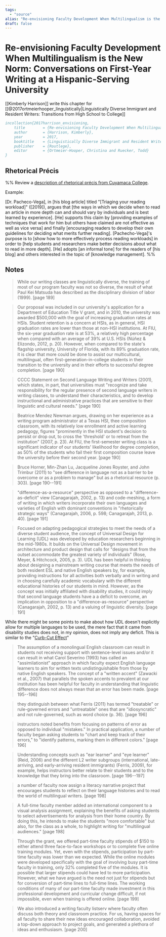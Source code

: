 ```yaml
---
tags:
  - "source"
alias: "Re-envisioning Faculty Development When Multilingualism is the New Norm: Conversations on First-Year Writing at a Hispanic-Serving University"
draft: false
---
```

# Re-envisioning Faculty Development When Multilingualism is the New Norm: Conversations on First-Year Writing at a Hispanic-Serving University
[[Kimberly Harrison]] write this chapter for [[@2017ortmeierhooper_linguistically|Linguistically Diverse Immigrant and Resident Writers: Transitions from High School to College]]

```bibtex
incollection{2017harrison_envisioning,
	title        = {Re-envisioning Faculty Development When Multilingualism is the New Norm},
	author       = {Harrison, Kimberly},
	year         = 2017,
	booktitle    = {Linguistically Diverse Immigrant and Resident Writers: Transitions from High School to College},
	publisher    = {Routlege},
	editor       = {Ortmeier-Hooper, Christina and Ruecker, Todd}
}
```

## Rhetorical Précis
%% 
Review a [description of rhetorical précis from Cuyamaca College](https://www.cuyamaca.edu/student-support/tutoring-center/files/student-resources/rhetorical-precis-description-and-examples.pdf). 

Example:

[Dr. Pacheco-Vega], in [his blog article] titled "[Triaging your reading workload]" ([2019]), argues that [the ways in which we decide when to read an article in more depth can and should vary by individuals and is best learned by experience]. [He] supports this claim by [providing examples of techniques that work for him but others have claimed are not effective as well as vice versa] and finally [encouraging readers to develop their own guidelines for deciding what merits further reading]. [Pachecho-Vega]'s purpose is to [show how to more effectively process reading workloads] in order to [help students and researchers make better decisions about what to read in more depth]. [He] adopts [an informal tone] for the readers of [his blog] and others interested in the topic of [knowledge management]. 
%%
## Notes
> While our writing classes are linguistically diverse, the training of most of our program faculty was not so diverse, the result of what Paul Kei Matsuda has described as the disciplinary division of labor (1999). [page 189]

> Our proposal was included in our university's application for a Department of Education Title V grant, and in 2010, the university was awarded $500,000 with the goal of increasing graduation rates at HSIs. Student retention is a concern at HSIs, as in general, HSI graduation rates are lower than those at non-HSI institutions. At FIU, the six-year graduation rate is at 53%, a relatively high percentage when compared with an average of 39% at U.S. HSIs (Núñez & Elizondo, 2012, p. 20). However, when compared to the state's flagship university, University of Florida, with its 89% graduation rate, it is clear that more could be done to assist our multicultural, multilingual, often first-generation-in-college students in their transition to the university and in their efforts to successful degree completion. [page 190]

> CCCC Statement on Second Language Writing and Writers (2001), which states, in part, that universities must "recognize and take responsibility for the regular presence of second language writers in writing classes, to understand their characteristics, and to develop instructional and administrative practices that are sensitive to their linguistic and cultural needs." [page 190]

> Beatrice Mendez Newman argues, drawing on her experience as a writing program administrator at a Texas HSI, thee composition classroom, with its relatively low enrollment and active learning pedagogy, figures "prominently in the HSI student's decision to persist or drop out, to cross the 'threshold' or to retreat from the institution" (2007, p. 23). At FIU, the first-semester writing class is a significant indicator of our students' likelihood for degree completion, as 50% of the students who fail their first composition course leave the university before their second year. [page 190]

> Bruce Horner, Min-Zhan Lu, Jacqueline Jones Royster, and John Trimbur (2011) to "see difference in language not as a barrier to be overcome or as a problem to manage" but as a rhetorical resource (p. 303). [page 190--191]

> "difference-as-a-resource" perspective as opposed to a "difference-as-deficit" view (Canagarajah, 2002, p. 13) and code-meshing, a form of writing in which writers incorporate their own languages and varieties of English with dominant conventions in "rhetorically strategic ways" (Canagarajah, 2006, p. 598; Canagarajah, 2013, p. 40). [page 191]

> Focused on adapting pedagogical strategies to meet the needs of a diverse student audience, the concept of Universal Design for Learning (UDL) was developed by education researchers beginning in the mid-1980s. It builds on the Universal Design movement in architecture and product design that calls for "designs that from the outset accommodate the greatest variety of individuals" (Rose, Meyer, & Hitchcock, 2005, p. 3). UDL has been helpful in thinking about designing a mainstream writing course that meets the needs of both resident ESL and native English speakers by, for example, providing instructions for all activities both verbally and in writing and in choosing carefully academic vocabulary with the different educational histories of our students in mind. However, as the concept was initially affiliated with disability studies, it could imply that second language students have a a deficit to overcome, an implication in opposition to a "difference-as-resource" perspective (Canagarajah, 2002, p. 13) and a valuing of linguistic diversity. [page 191]

While there might be some points to make about how UDL doesn't explicitly allow for multiple languages to be used, the mere fact that it came from disability studies does not, in my opinion, does not imply any deficit. This is similar to the "[Curb-Cut Effect](https://uxdesign.cc/the-curb-cut-effect-universal-design-b4e3d7da73f5)" 

> The assumption of a monolingual English classroom can result in students not receiving support with sentence-level issues and/or it can result in what Carol Severino (1993) has called an "assimilationist" approach in which faculty expect English language learners to aim for written texts undistinguishable from those by native English speakers. The concept of a "written accent" (Zawacki et al., 2007) that parallels the spoken accents to prevalent at our institution has been helpful for faculty in understanding that linguistic difference does not always mean that an error has been made. [page 195--196]

> they distinguish between what Ferris (2011) has termed "treatable" or rule-governed errors and "untreatable" ones that are "idiosyncratic" and not rule-governed, such as word choice (p. 36). [page 196]

> instructors noted benefits from focusing on patterns of error as opposed to individual "mistakes." In practical application, a number of faculty began asking students to "chart and keep track of their errors," to "identify patterns, marking them in different colors." [page 196]

> Understanding concepts such as "ear learner" and "eye learner" (Reid, 2006) and the different L2 writer subgroups (international, late-arriving, and early-arriving resident immigrants) (Ferris, 2009), for example, helps instructors better relate to their students and to the knowledge that they bring into the classroom. [page 196--197]

> a number of faculty now assign a literacy narrative project that encourages students to reflect on their language histories and to read the world of multilingual writers. [page 198]

> A full-time faculty member added an international component to a visual analysis assignment, explaining the benefits of asking students to select advertisements for analysis from their home country. By doing this, he intends to make the students "more comfortable" but also, for the class as a whole, to highlight writing for "multilingual audiences." [page 198]

> Through the grant, we offered part-time faculty stipends of $150 to either attend three face-to-face workshops or to complete five online training modules. Yet, even with the stipends, participation by part-time faculty was lower than we expected. While the online modules were developed specifically with the goal of involving busy part-time faculty in training, only 32% completed five of the modules. It is possible that larger stipends could have led to more participation. However, what we have argued is the need not just for stipends but for conversion of part-time lines to full-time lines. The working conditions of many of our part-time faculty made investment in this professional development and curricular change difficult, if not impossible, even when training is offered online. [page 199]

> We also introduced a writing faculty listserv where faculty often discuss both theory and classroom practice. For us, having spaces for all faculty to share their new ideas encouraged collaboration, avoided a top-down approach to project goals, and generated a plethora of ideas and enthusiasm. [page 200]

